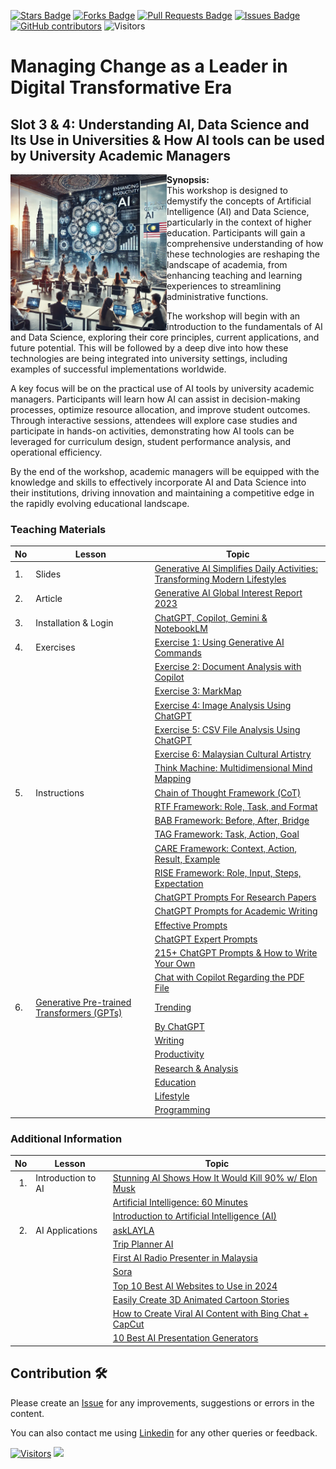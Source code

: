 <a href="https://github.com/drshahizan/ai-tools/stargazers"><img src="https://img.shields.io/github/stars/drshahizan/ai-tools" alt="Stars Badge"/></a>
<a href="https://github.com/drshahizan/ai-tools/network/members"><img src="https://img.shields.io/github/forks/drshahizan/ai-tools" alt="Forks Badge"/></a>
<a href="https://github.com/drshahizan/ai-tools"><img src="https://img.shields.io/github/issues-pr/drshahizan/ai-tools" alt="Pull Requests Badge"/></a>
<a href="https://github.com/drshahizan/ai-tools/issues"><img src="https://img.shields.io/github/issues/drshahizan/ai-tools" alt="Issues Badge"/></a>
<a href="https://github.com/drshahizan/ai-tools/graphs/contributors"><img alt="GitHub contributors" src="https://img.shields.io/github/contributors/drshahizan/ai-tools?color=2b9348"></a>
![Visitors](https://api.visitorbadge.io/api/visitors?path=https%3A%2F%2Fgithub.com%2Fdrshahizan%2Fai-tools&labelColor=%23d9e3f0&countColor=%23697689&style=flat)

# Managing Change as a Leader in Digital Transformative Era
## Slot 3 & 4: Understanding AI, Data Science and Its Use in Universities & How AI tools can be used by University Academic Managers


<img src="https://github.com/drshahizan/ai-tools/blob/main/images/Gambar.webp" style="width:250px;"  align="left">

**Synopsis:**<br>
This workshop is designed to demystify the concepts of Artificial Intelligence (AI) and Data Science, particularly in the context of higher education. Participants will gain a comprehensive understanding of how these technologies are reshaping the landscape of academia, from enhancing teaching and learning experiences to streamlining administrative functions.

The workshop will begin with an introduction to the fundamentals of AI and Data Science, exploring their core principles, current applications, and future potential. This will be followed by a deep dive into how these technologies are being integrated into university settings, including examples of successful implementations worldwide.

A key focus will be on the practical use of AI tools by university academic managers. Participants will learn how AI can assist in decision-making processes, optimize resource allocation, and improve student outcomes. Through interactive sessions, attendees will explore case studies and participate in hands-on activities, demonstrating how AI tools can be leveraged for curriculum design, student performance analysis, and operational efficiency.

By the end of the workshop, academic managers will be equipped with the knowledge and skills to effectively incorporate AI and Data Science into their institutions, driving innovation and maintaining a competitive edge in the rapidly evolving educational landscape.

### Teaching Materials

| No | Lesson | Topic |
|--------|---------|---------|
| 1. | Slides | [Generative AI Simplifies Daily Activities: Transforming Modern Lifestyles](https://liveutm-my.sharepoint.com/:b:/g/personal/shahizan_live_utm_my/Ea4jHzBjWThBoiMKH93K5vQBWWfEFBIARMYtOUZf5sGs7Q?e=C5ZIoB) |
| 2. | Article | [Generative AI Global Interest Report 2023](https://www.electronicshub.org/generative-ai-global-interest-report-2023/) |
| 3. | Installation & Login | [ChatGPT, Copilot, Gemini & NotebookLM](../materials/untw/signin.md) |
| 4. | Exercises | [Exercise 1: Using Generative AI Commands](../materials/untw/fungsi.md) |
|  |  | [Exercise 2: Document Analysis with Copilot](../materials/untw/dokumen_copilot.md) |
|  |  | [Exercise 3: MarkMap](../materials/pimpin/markmap.md) |
|  |  | [Exercise 4: Image Analysis Using ChatGPT](../materials/untw/dokumen_untw.md) |
|  |  | [Exercise 5: CSV File Analysis Using ChatGPT](../materials/untw/dokumen_chatgpt.md) |
|  |  | [Exercise 6: Malaysian Cultural Artistry](https://github.com/drshahizan/Generative-AI-Playground/blob/main/materials/drawing.md) |
|  |  | [Think Machine: Multidimensional Mind Mapping](https://thinkmachine.com/) |
| 5. | Instructions | [Chain of Thought Framework (CoT)](../materials/gen_frame/1cot.md) |
|  |  | [RTF Framework: Role, Task, and Format](../materials/gen_frame/2rtf.md) |
|  |  | [BAB Framework: Before, After, Bridge](../materials/gen_frame/3bab.md) |
|  |  | [TAG Framework: Task, Action, Goal](../materials/gen_frame/4tag.md) |
|  |  | [CARE Framework: Context, Action, Result, Example](../materials/gen_frame/5care.md) |
|  |  | [RISE Framework: Role, Input, Steps, Expectation](../materials/gen_frame/6rise.md) |
|  |  | [ChatGPT Prompts For Research Papers](https://github.com/drshahizan/Generative-AI-Playground/blob/main/materials/prompt_research.md) |
|  |  | [ChatGPT Prompts for Academic Writing](https://github.com/drshahizan/Generative-AI-Playground/blob/main/materials/prompt_academic.md) |
|  |  | [Effective Prompts](https://drshahizan.gitbook.io/copywriting-chatgpt/prompts/effective-prompts) |
|  |  | [ChatGPT Expert Prompts](https://github.com/drshahizan/Generative-AI-Playground/blob/main/materials/prompt.md) |
|  |  | [215+ ChatGPT Prompts & How to Write Your Own](https://writesonic.com/blog/chatgpt-prompts) |
|  |  | [Chat with Copilot Regarding the PDF File](https://github.com/drshahizan/Generative-AI-Playground/blob/main/materials/copilot.md) |
| 6. | [Generative Pre-trained Transformers (GPTs)](https://github.com/drshahizan/ai-tools/blob/main/materials/gpts/readme.md) | [Trending](../materials/gpts/trending.md) |
|  |  | [By ChatGPT](../materials/gpts/bychatgpt.md) |
|  |  | [Writing](../materials/gpts/writing.md) |
|  |  | [Productivity](../materials/gpts/productivity.md) |
|  |  | [Research & Analysis](../materials/gpts/research.md) |
|  |  | [Education](../materials/gpts/education.md) |
|  |  | [Lifestyle](../materials/gpts/lifestyle.md) |
|  |  | [Programming](../materials/gpts/programming.md) |

### Additional Information

| No | Lesson | Topic |
|--------:|---------|---------|
| 1. | Introduction to AI | [Stunning AI Shows How It Would Kill 90% w/ Elon Musk](https://youtu.be/J6Mdq3n6kgk?si=4G0k5-WNH55pBMhw) |
|  |  | [Artificial Intelligence: 60 Minutes](https://youtu.be/aZ5EsdnpLMI?si=3aEFdMyTnOWZTuCZ) |
|  |  | [Introduction to Artificial Intelligence (AI)](https://youtu.be/kms0WrEbs0Q?si=woVk00RDgFNC5rBd) |
| 2. | AI Applications | [askLAYLA](https://justasklayla.com/) |
|  |  | [Trip Planner AI](https://tripplanner.ai/) |
|  |  | [First AI Radio Presenter in Malaysia](https://says.com/my/seismik/kenali-aina-sabrina-dj-fly-fm-juga-ai-yang-pertama-di-malaysia-sebagai-penyampai-radio) |
|  |  | [Sora](https://openai.com/sora) |
|  |  | [Top 10 Best AI Websites to Use in 2024](https://www.facebook.com/reel/671923085023778) |
|  |  | [Easily Create 3D Animated Cartoon Stories](https://www.youtube.com/watch?v=6IYBxbpKato) |
|  |  | [How to Create Viral AI Content with Bing Chat + CapCut](https://youtu.be/ed30BLkVpis?si=Z6XmTWxVO1PC_kyv) |
|  |  | [10 Best AI Presentation Generators](https://www.unite.ai/best-ai-presentation-generators/) |


## Contribution 🛠️
Please create an [Issue](https://github.com/drshahizan/ai-tools/issues) for any improvements, suggestions or errors in the content.

You can also contact me using [Linkedin](https://www.linkedin.com/in/drshahizan/) for any other queries or feedback.

[![Visitors](https://api.visitorbadge.io/api/visitors?path=https%3A%2F%2Fgithub.com%2Fdrshahizan&labelColor=%23697689&countColor=%23555555&style=plastic)](https://visitorbadge.io/status?path=https%3A%2F%2Fgithub.com%2Fdrshahizan)
![](https://hit.yhype.me/github/profile?user_id=81284918)



